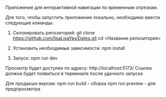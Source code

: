 Приложение для интерактивной навигации по временным отрезкам.

Для того, чтобы запустить приложение локально, необходимо ввести следующие команды:

1. Склонировать репозиторий:
git clone https://github.com/lisaLisaYay/Dates.git
сd <Название репозитория>

2. Установить необходимые зависимости:
npm install

3. Запуск:
npm run dev

Просмотр будет доступен по адресу: http://localhost:5173/
Ссылка должна будет появиться в терминале после удачного запуска


Для продакшн версии:
npm run build - сборка
npm run preview - для предпросмотра